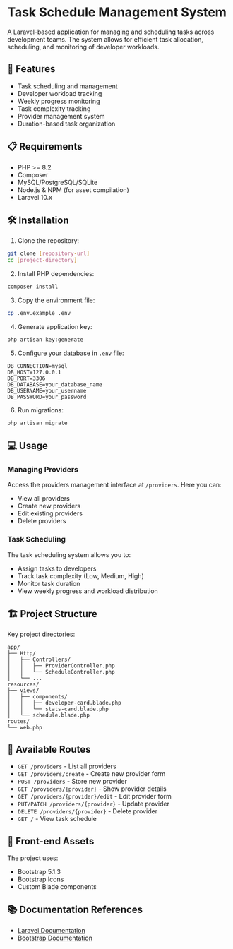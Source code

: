 # Task Schedule Management System

A Laravel-based application for managing and scheduling tasks across development teams. The system allows for efficient task allocation, scheduling, and monitoring of developer workloads.

## 🚀 Features

- Task scheduling and management
- Developer workload tracking
- Weekly progress monitoring
- Task complexity tracking
- Provider management system
- Duration-based task organization

## 📋 Requirements

- PHP >= 8.2
- Composer
- MySQL/PostgreSQL/SQLite
- Node.js & NPM (for asset compilation)
- Laravel 10.x

## 🛠 Installation

1. Clone the repository:
```bash
git clone [repository-url]
cd [project-directory]
```

2. Install PHP dependencies:
```bash
composer install
```

3. Copy the environment file:
```bash
cp .env.example .env
```

4. Generate application key:
```bash
php artisan key:generate
```

5. Configure your database in `.env` file:
```env
DB_CONNECTION=mysql
DB_HOST=127.0.0.1
DB_PORT=3306
DB_DATABASE=your_database_name
DB_USERNAME=your_username
DB_PASSWORD=your_password
```

6. Run migrations:
```bash
php artisan migrate
```

## 💻 Usage

### Managing Providers
Access the providers management interface at `/providers`. Here you can:
- View all providers
- Create new providers
- Edit existing providers
- Delete providers

### Task Scheduling
The task scheduling system allows you to:
- Assign tasks to developers
- Track task complexity (Low, Medium, High)
- Monitor task duration
- View weekly progress and workload distribution

## 🏗 Project Structure

Key project directories:
```
app/
├── Http/
│   ├── Controllers/
│   │   ├── ProviderController.php
│   │   └── ScheduleController.php
│   └── ...
resources/
├── views/
│   ├── components/
│   │   ├── developer-card.blade.php
│   │   └── stats-card.blade.php
│   └── schedule.blade.php
routes/
└── web.php
```

## 🔄 Available Routes

- `GET /providers` - List all providers
- `GET /providers/create` - Create new provider form
- `POST /providers` - Store new provider
- `GET /providers/{provider}` - Show provider details
- `GET /providers/{provider}/edit` - Edit provider form
- `PUT/PATCH /providers/{provider}` - Update provider
- `DELETE /providers/{provider}` - Delete provider
- `GET /` - View task schedule

## 🎨 Front-end Assets

The project uses:
- Bootstrap 5.1.3
- Bootstrap Icons
- Custom Blade components

## 📚 Documentation References

- [Laravel Documentation](https://laravel.com/docs)
- [Bootstrap Documentation](https://getbootstrap.com/docs/5.1/getting-started/introduction/)
